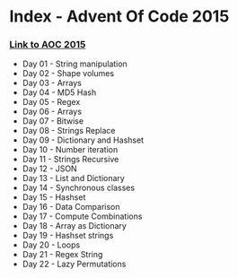 # __Index__ - Advent Of Code 2015 
### [Link to AOC 2015](https://adventofcode.com/2015/)

* Day 01 - String manipulation 
* Day 02 - Shape volumes 
* Day 03 - Arrays 
* Day 04 - MD5 Hash 
* Day 05 - Regex 
* Day 06 - Arrays 
* Day 07 - Bitwise 
* Day 08 - Strings Replace 
* Day 09 - Dictionary and Hashset 
* Day 10 - Number iteration 
* Day 11 - Strings Recursive 
* Day 12 - JSON 
* Day 13 - List and Dictionary 
* Day 14 - Synchronous classes 
* Day 15 - Hashset 
* Day 16 - Data Comparison 
* Day 17 - Compute Combinations 
* Day 18 - Array as Dictionary 
* Day 19 - Hashset strings 
* Day 20 - Loops 
* Day 21 - Regex String 
* Day 22 - Lazy Permutations
